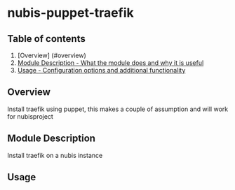 # nubis-puppet-traefik

## Table of contents

1. [Overview] (#overview)
2. [Module Description - What the module does and why it is useful](#module-description)
3. [Usage - Configuration options and additional functionality](#usage)

## Overview

Install traefik using puppet, this makes a couple of assumption and will
work for nubisproject

## Module Description

Install traefik on a nubis instance

## Usage

